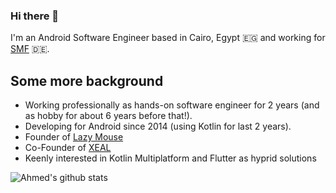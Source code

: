 ### Hi there 👋

I'm an Android Software Engineer based in Cairo, Egypt 🇪🇬 and working for [SMF](https://smartmobilefactory.com/) 🇩🇪.

## Some more background
- Working professionally as hands-on software engineer for 2 years (and as hobby for about 6 years before that!).  
- Developing for Android since 2014 (using Kotlin for last 2 years).
- Founder of [Lazy Mouse](http://lzmouse.com/)
- Co-Founder of [XEAL](https://twitter.com/xealsoftware)
- Keenly interested in Kotlin Multiplatform and Flutter as hyprid solutions

![Ahmed's github stats](https://github-readme-stats.vercel.app/api?username=thisAAY&show_icons=true&theme=radical&count_private=true)
